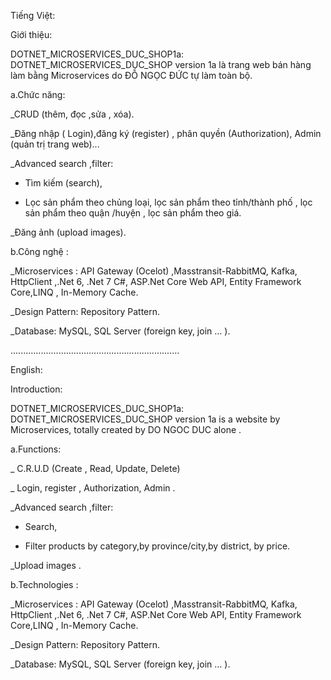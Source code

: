 Tiếng Việt:

Giới thiệu:

DOTNET_MICROSERVICES_DUC_SHOP1a: DOTNET_MICROSERVICES_DUC_SHOP version 1a là trang web bán hàng làm bằng Microservices do ĐỖ NGỌC ĐỨC tự làm toàn bộ.

a.Chức năng: 

_CRUD (thêm, đọc ,sửa , xóa).

_Đăng nhập ( Login),đăng ký (register) , phân quyền (Authorization), Admin (quản trị trang web)...

_Advanced search ,filter: 

  + Tìm kiếm (search),
  
  + Lọc sản phẩm theo chủng loại, lọc sản phẩm theo tỉnh/thành phố , lọc sản phẩm theo quận /huyện , lọc sản phẩm theo giá.

_Đăng ảnh (upload images). 

b.Công nghệ :

_Microservices : API Gateway (Ocelot) ,Masstransit-RabbitMQ, Kafka, HttpClient ,.Net 6, .Net 7  C#, ASP.Net Core Web API, Entity Framework Core,LINQ , In-Memory Cache.

_Design Pattern: Repository Pattern.

_Database:  MySQL, SQL Server (foreign key, join … ).

...................................................................

English:

Introduction:

DOTNET_MICROSERVICES_DUC_SHOP1a: DOTNET_MICROSERVICES_DUC_SHOP version 1a is a website by Microservices, totally created by DO NGOC DUC alone .

a.Functions: 

_ C.R.U.D (Create , Read, Update, Delete)

_ Login, register , Authorization, Admin .

_Advanced search ,filter: 

  + Search,
  
  + Filter products by category,by province/city,by district, by price.

_Upload images . 

b.Technologies :

_Microservices : API Gateway (Ocelot) ,Masstransit-RabbitMQ, Kafka, HttpClient ,.Net 6, .Net 7  C#, ASP.Net Core Web API, Entity Framework Core,LINQ , In-Memory Cache.

_Design Pattern: Repository Pattern.

_Database:  MySQL, SQL Server (foreign key, join … ).




